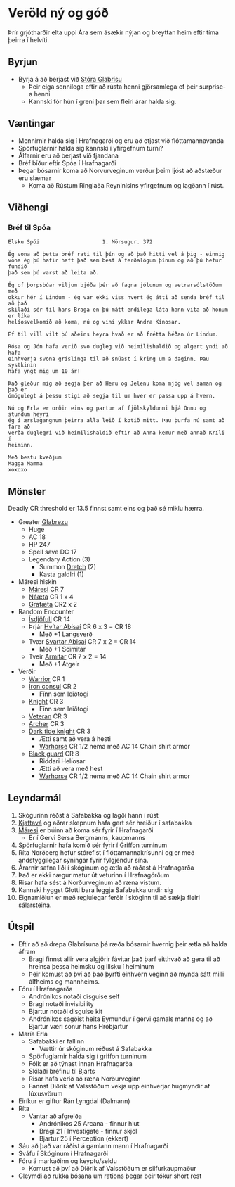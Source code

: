 # Veröld ný og góð
Þrír grjótharðir elta uppi Ára sem ásækir nýjan og breyttan heim eftir tíma
þeirra í helvíti.

## Byrjun
- Byrja á að berjast við [Stóra Glabrísu](
  https://www.dndbeyond.com/monsters/glabrezu)
  - Þeir eiga sennilega eftir að rústa henni gjörsamlega ef þeir surprise-a 
    henni
  - Kannski fór hún í greni þar sem fleiri árar halda sig.
  
## Væntingar
- Mennirnir halda sig í Hrafnagarði og eru að etjast við flóttamannavanda
- Spörfuglarnir halda sig kannski í yfirgefnum turni?
- Álfarnir eru að berjast við fjandana
- Bréf bíður eftir Spóa í Hrafnagarði
- Þegar bósarnir koma að Norvurveginum verður þeim ljóst að aðstæður eru slæmar
  - Koma að Rústum Ringlaða Reyninisins yfirgefnum og lagðann í rúst.

## Viðhengi
### Bréf til Spóa
```
Elsku Spói                    1. Mörsugur. 372       
 
Ég vona að þetta bréf rati til þín og að það hitti vel á þig - einnig 
vona ég þú hafir haft það sem best á ferðalögum þínum og að þú hefur fundið
það sem þú varst að leita að. 

Ég of þorpsbúar viljum bjóða þér að fagna jólunum og vetrarsólstöðum með 
okkur hér í Lindum - ég var ekki viss hvert ég átti að senda bréf til að það 
skilaði sér til hans Braga en þú mátt endilega láta hann vita að honum er líka
helíosvelkomið að koma, nú og vini ykkar Andra Kínosar. 

Ef til vill vilt þú aðeins heyra hvað er að frétta héðan úr Lindum.

Rósa og Jón hafa verið svo dugleg við heimilishaldið og algert yndi að hafa
einhverja svona gríslinga til að snúast í kring um á daginn. Þau systkinin 
hafa yngt mig um 10 ár!

Það gleður mig að segja þér að Heru og Jelenu koma mjög vel saman og það er
ómögulegt á þessu stigi að segja til um hver er passa upp á hvern. 

Nú og Erla er orðin eins og partur af fjölskyldunni hjá Önnu og stundum heyri
ég í ærslagangnum þeirra alla leið í kotið mitt. Þau þurfa nú samt að fara að
verða duglegri við heimilishaldið eftir að Anna kemur með annað Kríli í 
heiminn.

Með bestu kveðjum
Magga Mamma
xoxoxo
```

## Mönster
Deadly CR threshold er 13.5 finnst samt eins og það sé miklu hærra.
- Greater [Glabrezu](https://www.dndbeyond.com/monsters/glabrezu)
  - Huge
  - AC 18
  - HP 247
  - Spell save DC 17
  - Legendary Action (3)
    - Summon [Dretch](https://www.dndbeyond.com/monsters/dretch) (2)
    - Kasta galdlri (1)
- Máresi hiskin
  - [Máresi](https://www.dndbeyond.com/monsters/maurezhi) CR 7
  - [Náæta](https://www.dndbeyond.com/monsters/ghoul) CR 1 x 4
  - [Grafæta](https://www.dndbeyond.com/monsters/ghast) CR2 x 2
- Random Encounter
  - [Ísdjöfull](https://www.dndbeyond.com/monsters/ice-devil-spear-variant) CR 14
  - Þrjár [Hvítar Abisaí](https://www.dndbeyond.com/monsters/white-abishai) 
    CR 6 x 3 = CR 18
    - Með +1 Langsverð
  - Tvær [Svartar Abisaí](https://www.dndbeyond.com/monsters/black-abishai) 
    CR 7 x 2 = CR 14 
    - Með +1 Scimitar
  - Tveir [Armítar](https://www.dndbeyond.com/monsters/armanite) CR 7 x 2 = 14
    - Með +1 Atgeir
- Verðir
  - [Warrior](https://www.dndbeyond.com/monsters/warrior) CR 1
  - [Iron consul](https://www.dndbeyond.com/monsters/iron-consul) CR 2
    - Fínn sem leiðtogi
  - [Knight](https://www.dndbeyond.com/monsters/knight) CR 3
    - Fínn sem leiðtogi
  - [Veteran](https://www.dndbeyond.com/monsters/veteran) CR 3
  - [Archer](https://www.dndbeyond.com/monsters/archer) CR 3
  - [Dark tide knight](https://www.dndbeyond.com/monsters/dark-tide-knight) CR 3
    - Ætti samt að vera á hesti 
    - [Warhorse](https://www.dndbeyond.com/monsters/warhorse) CR 1/2 nema með 
      AC 14 Chain shirt armor
  - [Black guard](https://www.dndbeyond.com/monsters/blackguard) CR 8
    - Riddari Helíosar
    - Ætti að vera með hest
    - [Warhorse](https://www.dndbeyond.com/monsters/warhorse) CR 1/2 nema með 
      AC 14 Chain shirt armor

## Leyndarmál
1. Skógurinn réðst á Safabakka og lagði hann í rúst
2. [Kjaftavá](https://www.dndbeyond.com/monsters/jabberwock) og aðrar skepnum 
   hafa gert sér hreiður í safabakka
3. [Máresi](https://www.dndbeyond.com/monsters/maurezhi) er búinn að koma sér
   fyrir í Hrafnagarði
   - Er í Gervi Bersa Bergmanns, kaupmanns
4. Spörfuglarnir hafa komið sér fyrir í Griffon turninum
5. Ríta Norðberg hefur stóreflst í flóttamannakrísunni og er með andstyggilegar
   sýningar fyrir fylgjendur sína.
6. Árarnir safna liði í skóginum og ætla að ráðast á Hrafnagarða
7. Það er ekki nægur matur út veturinn í Hrafnagörðum
8. Risar hafa sést á Norðurveginum að ræna vistum.
9. Kannski hyggst Glotti bara leggja Safabakka undir sig
10. Eignamiðlun er með reglulegar ferðir í skóginn til að sækja fleiri 
    sálarsteina.

## Útspil
- Eftir að að drepa Glabrísuna þá ræða bósarnir hvernig þeir ætla að halda 
  áfram
  - Bragi finnst allir vera algjörir fávitar það þarf eitthvað að gera til að
    hreinsa þessa heimsku og illsku í heiminum
  - Þeir komust að því að það þyrfti einhvern veginn að mynda sátt milli 
    álfheims og mannheims.
- Fóru í Hrafnagarða
  - Andrónikos notaði disguise self
  - Bragi notaði invisibility
  - Bjartur notaði disguise kit
  - Andrónikos sagðist heita Eymundur í gervi gamals manns og að Bjartur væri 
    sonur hans Hróbjartur
- María Erla
  - Safabakki er fallinn
    - Vættir úr skóginum réðust á Safabakka
  - Spörfuglarnir halda sig í griffon turninum
  - Fólk er að týnast innan Hrafnagarða
  - Skilaði bréfinu til Bjarts
  - Risar hafa verið að ræna Norðurveginn
  - Fannst Diðrik af Valsstöðum vekja upp einhverjar hugmyndir af lúxusvörum
- Eiríkur er giftur Rán Lyngdal (Dalmann)
- Ríta
  - Vantar að afgreiða
    - Andrónikos 25 Arcana - finnur hlut
    - Bragi 21 í Investigate - finnur skjöl
    - Bjartur 25 í Perception (ekkert)
- Sáu að það var ráðist á gamlann mann í Hrafnagarði
- Sváfu í Skóginum í Hrafnagarði
- Fóru á markaðinn og keyptu/seldu
  - Komust að því að Diðrik af Valsstöðum er silfurkaupmaður
- Gleymdi að rukka bósana um rations þegar þeir tókur short rest

